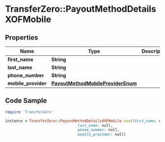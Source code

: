 # TransferZero::PayoutMethodDetailsXOFMobile

## Properties

Name | Type | Description | Notes
------------ | ------------- | ------------- | -------------
**first_name** | **String** |  | 
**last_name** | **String** |  | 
**phone_number** | **String** |  | 
**mobile_provider** | [**PayoutMethodMobileProviderEnum**](PayoutMethodMobileProviderEnum.md) |  | 

## Code Sample

```ruby
require 'TransferZero'

instance = TransferZero::PayoutMethodDetailsXOFMobile.new(first_name: null,
                                 last_name: null,
                                 phone_number: null,
                                 mobile_provider: null)
```


